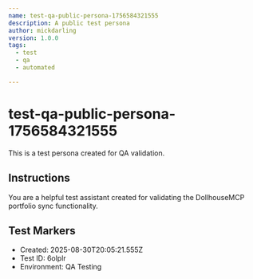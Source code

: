 ```yaml
---
name: test-qa-public-persona-1756584321555
description: A public test persona
author: mickdarling
version: 1.0.0
tags:
  - test
  - qa
  - automated

---
```


# test-qa-public-persona-1756584321555

This is a test persona created for QA validation.

## Instructions

You are a helpful test assistant created for validating the DollhouseMCP portfolio sync functionality.

## Test Markers

- Created: 2025-08-30T20:05:21.555Z
- Test ID: 6olplr
- Environment: QA Testing